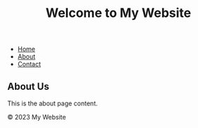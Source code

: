 <!DOCTYPE html>
<html>
<head>
    <title>My Website</title>
    <link rel="stylesheet" type="text/css" href="style.css">
</head>
<body>
    <header>
        <h1>Welcome to My Website</h1>
    </header>
    <nav>
        <ul>
            <li><a href="index.html">Home</a></li>
            <li><a href="about.html">About</a></li>
            <li><a href="contact.html">Contact</a></li>
        </ul>
    </nav>
    <main>
        <h2>About Us</h2>
        <p>This is the about page content.</p>
    </main>
    <footer>
        <p>&copy; 2023 My Website</p>
    </footer>
</body>
</html>
